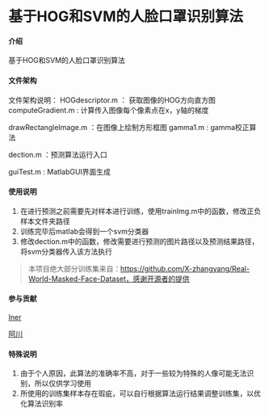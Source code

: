 # 基于HOG和SVM的人脸口罩识别算法

#### 介绍
基于HOG和SVM的人脸口罩识别算法

#### 文件架构
文件架构说明：
HOGdescriptor.m ： 获取图像的HOG方向直方图
computeGradient.m : 计算传入图像每个像素点在x，y轴的梯度

drawRectangleImage.m ：在图像上绘制方形框图
gamma1.m : gamma校正算法

dection.m ：预测算法运行入口

guiTest.m : MatlabGUI界面生成

#### 使用说明

1.  在进行预测之前需要先对样本进行训练，使用trainImg.m中的函数，修改正负样本文件夹路径
2.  训练完毕后matlab会得到一个svm分类器
3.  修改dection.m中的函数，修改需要进行预测的图片路径以及预测结果路径，将svm分类器传入该方法执行

> 本项目绝大部分训练集来自：https://github.com/X-zhangyang/Real-World-Masked-Face-Dataset，感谢开源者的提供

#### 参与贡献

<a href="https://gitee.com/xiyeye/">Iner</a>

<a href="https://gitee.com/peng_guangchuan">阿川</a>


#### 特殊说明
1.  由于个人原因，此算法的准确率不高，对于一些较为特殊的人像可能无法识别，所以仅供学习使用
2.  所使用的训练集样本存在瑕疵，可以自行根据算法运行结果调整训练集，以优化算法识别率
